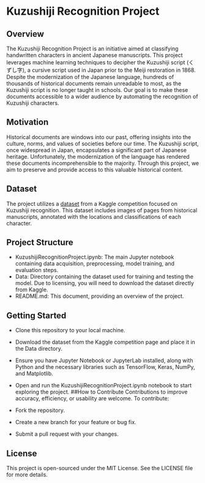 # Kuzushiji Recognition Project
## Overview
The Kuzushiji Recognition Project is an initiative aimed at classifying handwritten characters in ancient Japanese manuscripts. This project leverages machine learning techniques to decipher the Kuzushiji script (くずし字), a cursive script used in Japan prior to the Meiji restoration in 1868. Despite the modernization of the Japanese language, hundreds of thousands of historical documents remain unreadable to most, as the Kuzushiji script is no longer taught in schools. Our goal is to make these documents accessible to a wider audience by automating the recognition of Kuzushiji characters.

## Motivation
Historical documents are windows into our past, offering insights into the culture, norms, and values of societies before our time. The Kuzushiji script, once widespread in Japan, encapsulates a significant part of Japanese heritage. Unfortunately, the modernization of the language has rendered these documents incomprehensible to the majority. Through this project, we aim to preserve and provide access to this valuable historical content.

## Dataset
The project utilizes a [dataset](https://www.kaggle.com/c/kuzushiji-recognition/overview) from a Kaggle competition focused on Kuzushiji recognition. This dataset includes images of pages from historical manuscripts, annotated with the locations and classifications of each character.

## Project Structure
- KuzushijiRecognitionProject.ipynb: The main Jupyter notebook containing data acquisition, preprocessing, model training, and evaluation steps.
- Data: Directory containing the dataset used for training and testing the model. Due to licensing, you will need to download the dataset directly from Kaggle.
- README.md: This document, providing an overview of the project.
## Getting Started
- Clone this repository to your local machine.
- Download the dataset from the Kaggle competition page and place it in the Data directory.
- Ensure you have Jupyter Notebook or JupyterLab installed, along with Python and the necessary libraries such as TensorFlow, Keras, NumPy, and Matplotlib.
- Open and run the KuzushijiRecognitionProject.ipynb notebook to start exploring the project.
##How to Contribute
Contributions to improve accuracy, efficiency, or usability are welcome. To contribute:

- Fork the repository.
- Create a new branch for your feature or bug fix.
- Submit a pull request with your changes.
## License
This project is open-sourced under the MIT License. See the LICENSE file for more details.
